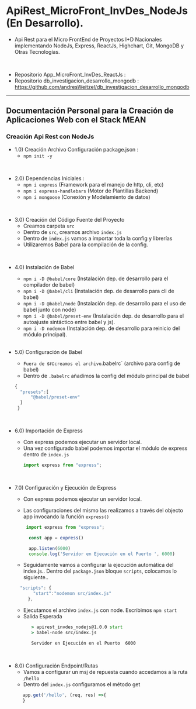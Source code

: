 # ApiRest_MicroFront_InvDes_NodeJs (En Desarrollo).

* Api Rest para el Micro FrontEnd de Proyectos I+D Nacionales implementando NodeJs, Express, ReactJs, Highchart, Git, MongoDB y Otras Tecnologías.

</br>

* Repositorio App_MicroFront_InvDes_ReactJs : 
* Repositorio db_investigacion_desarrollo_mongodb : https://github.com/andresWeitzel/db_investigacion_desarrollo_mongodb


<hr>

## Documentación Personal para la Creación de Aplicaciones Web con el Stack MEAN
### Creación Api Rest con NodeJs 

* 1.0) Creación Archivo Configuración package.json :
  * `npm init -y`

 </br> 
 
* 2.0) Dependencias Iniciales : 
  * `npm i express` (Framework para el manejo de http, cli, etc)
  * `npm i express-handlebars` (Motor de Plantillas Backend)
  * `npm i mongoose` (Conexión y Modelamiento de datos)
  
</br>  

* 3.0) Creación del Código Fuente del Proyecto
  * Creamos carpeta `src`
  * Dentro de `src`, creamos archivo `index.js`
  * Dentro de `index.js` vamos a importar toda la config y librerías
  * Utilizaremos Babel para la compilación de la config.

</br> 

* 4.0) Instalación de Babel
  * `npm i -D @babel/core` (Instalación dep. de desarrollo para el compilador de babel)
  * `npm i -D @babel/cli` (Instalación dep. de desarrollo para cli de babel)
  * `npm i -D @babel/node` (Instalación dep. de desarrollo para el uso de babel junto con node)
  * `npm i -D @babel/preset-env` (Instalación dep. de desarrollo para el autoajuste sintáctico entre babel y js).
  * `npm i -D nodemon` (Instalación dep. de desarrollo para reinicio del módulo principal).
 
  </br>
 
 * 5.0) Configuración de Babel
   * `Fuera de `src` creamos el archivo `.babelrc` (archivo para config de babel)
   *  Dentro de `.babelrc` añadimos la config del módulo principal de babel

    ```js
    {
      "presets":[
          "@babel/preset-env"
      ]
     }
    ```
   </br>
 
  * 6.0) Importación de Express
    * Con express podemos ejecutar un servidor local. 
    * Una vez configurado babel podemos importar el módulo de express dentro de `index.js`
      ```js
      import express from "express";
      ```
      
     </br>
     
   * 7.0) Configuración y Ejecución de Express
     * Con express podemos ejecutar un servidor local. 
     * Las configuraciones del mismo las realizamos a través del objecto app invocando la función `express()`

       ```js
        import express from "express";

         const app = express()

         app.listen(6000)
         console.log('Servidor en Ejecución en el Puerto ', 6000)
       ```
      * Seguidamente vamos a configurar la ejecución automática del index.js.. Dentro del `package.json` bloque `scripts`, colocamos lo siguiente..
       ```js
         "scripts": {
              "start":"nodemon src/index.js"
            },
        ```
      * Ejecutamos el archivo `index.js` con node. Escribimos `npm start`
      * Salida Esperada
        ```cmd
           > apirest_invdes_nodejs@1.0.0 start
           > babel-node src/index.js

           Servidor en Ejecución en el Puerto  6000
        ```
        
   </br>  
    
   * 8.0) Configuración Endpoint/Rutas 
       * Vamos a configurar un msj de repuesta cuando accedamos a la ruta `/hello`
       * Dentro del `index.js` configuramos el método get
        ```js
           app.get('/hello', (req, res) =>{
           }
        ```       
   
